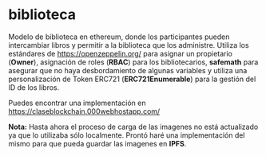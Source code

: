 # biblioteca
Modelo de biblioteca en ethereum, donde los participantes pueden intercambiar libros y 
permitir a la biblioteca que los administre. Utiliza los estándares de https://openzeppelin.org/ 
para asignar un propietario (<strong>Owner</strong>), asignación de roles (<strong>RBAC</strong>) 
para los bibliotecarios, <strong>safemath</strong> para asegurar que no haya desbordamiento de 
algunas variables y utiliza una personalización de Token ERC721 (<strong>ERC721Enumerable</strong>) para 
la gestión del ID de los libros.

Puedes encontrar una implementación en https://claseblockchain.000webhostapp.com/

<strong>Nota:</strong> Hasta ahora el proceso de carga de las imagenes no está actualizado ya que lo utilizaba sólo localmente. 
Prontó haré una implementación del mismo para que pueda guardar las imagenes en <strong>IPFS</strong>.
